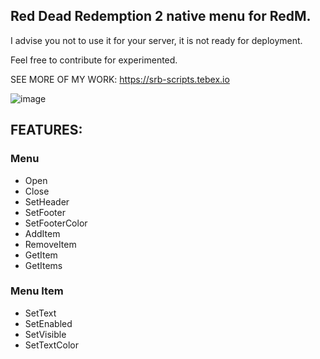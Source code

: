 ## Red Dead Redemption 2 native menu for RedM.

I advise you not to use it for your server, it is not ready for deployment.

Feel free to contribute for experimented.

SEE MORE OF MY WORK: https://srb-scripts.tebex.io

![image](https://github.com/Sarbatore/rdr_menu/assets/66779630/22bed60d-a254-4114-85c8-d0991756d754)

## FEATURES:
### Menu
* Open
* Close
* SetHeader
* SetFooter
* SetFooterColor
* AddItem
* RemoveItem
* GetItem
* GetItems

### Menu Item
* SetText
* SetEnabled
* SetVisible
* SetTextColor
